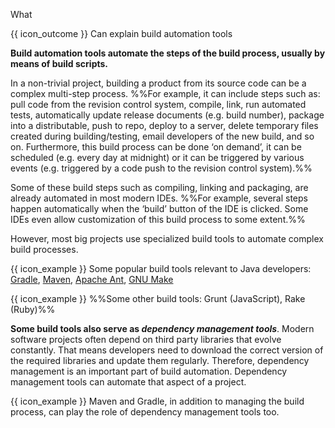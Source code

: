<span id="title">What</span>

<span id="prereqs"></span>

<span id="outcomes">{{ icon_outcome }} Can explain build automation tools</span>

<div id="body">

**Build automation tools automate the steps of the build process, usually by means of build scripts.**

In a non-trivial project, building a product from its source code can be a complex multi-step process. %%For example, it can include steps such as: pull code from the revision control system, compile, link, run automated tests, automatically update release documents (e.g. build number), package into a distributable, push to repo, deploy to a server, delete temporary files created during building/testing, email developers of the new build, and so on. Furthermore, this build process can be done ‘on demand’, it can be scheduled (e.g. every day at midnight) or it can be triggered by various events (e.g. triggered by a code push to the revision control system).%%

Some of these build steps such as compiling, linking and packaging, are already automated in most modern IDEs. %%For example, several steps happen automatically when the ‘build’ button of the IDE is clicked. Some IDEs even allow customization of this build process to some extent.%%

However, most big projects use specialized build tools to automate complex build processes.

<box>

{{ icon_example }} Some popular build tools relevant to Java developers: [Gradle](https://gradle.org/), [Maven](http://maven.apache.org/), [Apache Ant](http://ant.apache.org/), [GNU Make](http://www.gnu.org/software/make/)

{{ icon_example }} %%Some other build tools: Grunt (JavaScript), Rake (Ruby)%%

</box>

**Some build tools also serve as _dependency management tools_**. Modern software projects often depend on third party libraries that evolve constantly. That means developers need to download the correct version of the required libraries and update them regularly. Therefore, dependency management is an important part of build automation. Dependency management tools can automate that aspect of a project.

<box>

{{ icon_example }} Maven and Gradle, in addition to managing the build process, can play the role of dependency management tools too.

</box>

</div>

<div id="extras">
<include src="resources.md" />
</div>
